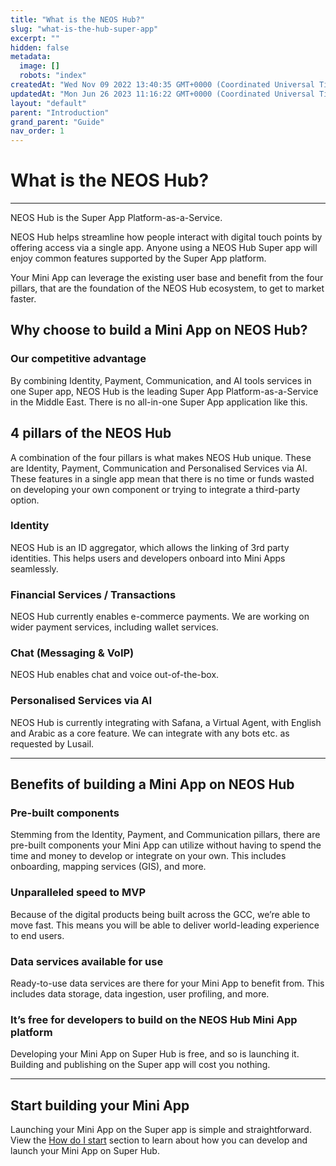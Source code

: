 ```yaml
---
title: "What is the NEOS Hub?"
slug: "what-is-the-hub-super-app"
excerpt: ""
hidden: false
metadata: 
  image: []
  robots: "index"
createdAt: "Wed Nov 09 2022 13:40:35 GMT+0000 (Coordinated Universal Time)"
updatedAt: "Mon Jun 26 2023 11:16:22 GMT+0000 (Coordinated Universal Time)"
layout: "default"
parent: "Introduction"
grand_parent: "Guide"
nav_order: 1
---
```

# What is the NEOS Hub?
***
NEOS Hub is the Super App Platform-as-a-Service.

NEOS Hub helps streamline how people interact with digital touch points by offering access via a single app. Anyone using a NEOS Hub Super app will enjoy common features supported by the Super App platform.

Your Mini App can leverage the existing user base and benefit from the four pillars, that are the foundation of the NEOS Hub ecosystem, to get to market faster.

## Why choose to build a Mini App on NEOS Hub?

### Our competitive advantage

By combining Identity, Payment, Communication, and AI tools services in one Super app, NEOS Hub is the leading Super App Platform-as-a-Service in the Middle East. There is no all-in-one Super App application like this.

## 4 pillars of the NEOS Hub

A combination of the four pillars is what makes NEOS Hub unique. These are Identity, Payment, Communication and Personalised Services via AI. These features in a single app mean that there is no time or funds wasted on developing your own component or trying to integrate a third-party option.

### Identity

NEOS Hub is an ID aggregator, which allows the linking of 3rd party identities. This helps users and developers onboard into Mini Apps seamlessly.​

### Financial Services / Transactions

NEOS Hub currently enables e-commerce payments. We are working on wider payment services, including wallet services.​

### Chat (Messaging & VoIP)

NEOS Hub enables chat and voice out-of-the-box.

### Personalised Services via AI

NEOS Hub is currently integrating with Safana, a Virtual Agent, with English and Arabic as a core feature. We can integrate with any bots etc. as requested by Lusail. ​

***

## Benefits of building a Mini App on NEOS Hub

### Pre-built components

Stemming from the Identity, Payment, and Communication pillars, there are pre-built components your Mini App can utilize without having to spend the time and money to develop or integrate on your own. This includes onboarding, mapping services (GIS), and more.

### Unparalleled speed to MVP

Because of the digital products being built across the GCC, we’re able to move fast. This means you will be able to deliver world-leading experience to end users.

### Data services available for use

Ready-to-use data services are there for your Mini App to benefit from. This includes data storage, data ingestion, user profiling, and more.

### It’s free for developers to build on the NEOS Hub Mini App platform

Developing your Mini App on Super Hub is free, and so is launching it. Building and publishing on the Super app will cost you nothing.

***

## Start building your Mini App

Launching your Mini App on the Super app is simple and straightforward. View the [How do I start](doc:how-do-i-start) section to learn about how you can develop and launch your Mini App on Super Hub.

